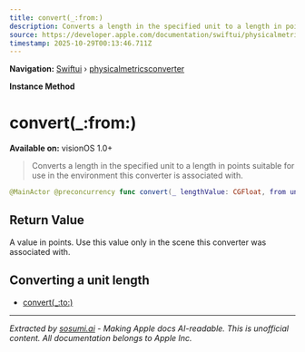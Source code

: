 ```yaml
---
title: convert(_:from:)
description: Converts a length in the specified unit to a length in points suitable for use in the environment this converter is associated with.
source: https://developer.apple.com/documentation/swiftui/physicalmetricsconverter/convert(_:from:)
timestamp: 2025-10-29T00:13:46.711Z
---
```


**Navigation:** [Swiftui](/documentation/swiftui) › [physicalmetricsconverter](/documentation/swiftui/physicalmetricsconverter)

**Instance Method**

# convert(_:from:)

**Available on:** visionOS 1.0+

> Converts a length in the specified unit to a length in points suitable for use in the environment this converter is associated with.

```swift
@MainActor @preconcurrency func convert(_ lengthValue: CGFloat, from unit: UnitLength) -> CGFloat
```

## Return Value

A value in points. Use this value only in the scene this converter was associated with.

## Converting a unit length

- [convert(_:to:)](/documentation/swiftui/physicalmetricsconverter/convert(_:to:))

---

*Extracted by [sosumi.ai](https://sosumi.ai) - Making Apple docs AI-readable.*
*This is unofficial content. All documentation belongs to Apple Inc.*
